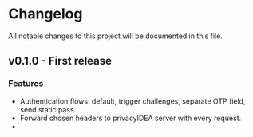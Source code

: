 # Changelog

All notable changes to this project will be documented in this file.

## v0.1.0 - First release

### Features

- Authentication flows: default, trigger challenges, separate OTP field, send static pass.
- Forward chosen headers to privacyIDEA server with every request.
- 